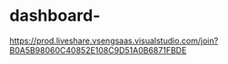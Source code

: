 # dashboard-

https://prod.liveshare.vsengsaas.visualstudio.com/join?B0A5B98060C40852E108C9D51A0B6871FBDE
